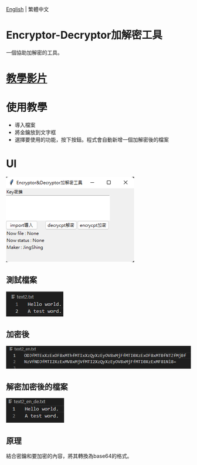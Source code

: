 [English](README.md) | 繁體中文
# Encryptor-Decryptor加解密工具
一個協助加解密的工具。

# [教學影片](https://youtu.be/TyIL7XjMUaw?t=180)

# 使用教學
* 導入檔案
* 將金鑰放到文字框
* 選擇要使用的功能，按下按鈕。程式會自動新增一個加解密後的檔案

# UI
![UI](image/UI.png)

## 測試檔案
![test](image/test_word.png)

## 加密後
![test encrypt](image/test_word_en.png)

## 解密加密後的檔案
![test encrypt](image/test_word_en_de.png)


## 原理
結合密鑰和要加密的內容，將其轉換為base64的格式。

